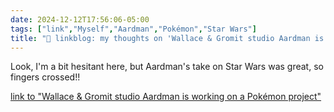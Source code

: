 ```yaml
---
date: 2024-12-12T17:56:06-05:00
tags: ["link","Myself","Aardman","Pokémon","Star Wars"]
title: "🔗 linkblog: my thoughts on 'Wallace & Gromit studio Aardman is working on a Pokémon project'"
---
```

Look, I'm a bit hesitant here, but Aardman's take on Star Wars was great, so fingers crossed!!

[link to "Wallace & Gromit studio Aardman is working on a Pokémon project"](https://www.theverge.com/2024/12/11/24318706/pokemon-aardman-project)